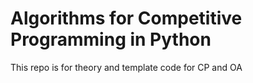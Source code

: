 # Algorithms for Competitive Programming in Python
 This repo is for theory and template code for CP and OA
